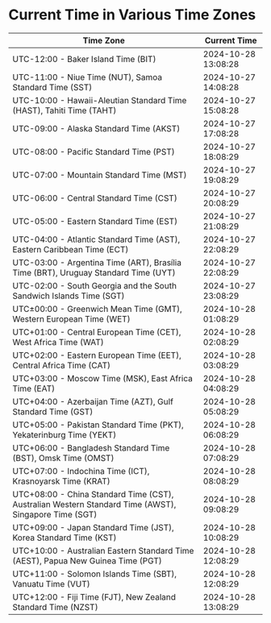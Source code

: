# Current Time in Various Time Zones

| Time Zone | Current Time |
|-----------|--------------|
| UTC-12:00 - Baker Island Time (BIT) | 2024-10-28 13:08:28 |
| UTC-11:00 - Niue Time (NUT), Samoa Standard Time (SST) | 2024-10-27 14:08:28 |
| UTC-10:00 - Hawaii-Aleutian Standard Time (HAST), Tahiti Time (TAHT) | 2024-10-27 15:08:28 |
| UTC-09:00 - Alaska Standard Time (AKST) | 2024-10-27 17:08:28 |
| UTC-08:00 - Pacific Standard Time (PST) | 2024-10-27 18:08:29 |
| UTC-07:00 - Mountain Standard Time (MST) | 2024-10-27 19:08:29 |
| UTC-06:00 - Central Standard Time (CST) | 2024-10-27 20:08:29 |
| UTC-05:00 - Eastern Standard Time (EST) | 2024-10-27 21:08:29 |
| UTC-04:00 - Atlantic Standard Time (AST), Eastern Caribbean Time (ECT) | 2024-10-27 22:08:29 |
| UTC-03:00 - Argentina Time (ART), Brasília Time (BRT), Uruguay Standard Time (UYT) | 2024-10-27 22:08:29 |
| UTC-02:00 - South Georgia and the South Sandwich Islands Time (SGT) | 2024-10-27 23:08:29 |
| UTC±00:00 - Greenwich Mean Time (GMT), Western European Time (WET) | 2024-10-28 01:08:29 |
| UTC+01:00 - Central European Time (CET), West Africa Time (WAT) | 2024-10-28 02:08:29 |
| UTC+02:00 - Eastern European Time (EET), Central Africa Time (CAT) | 2024-10-28 03:08:29 |
| UTC+03:00 - Moscow Time (MSK), East Africa Time (EAT) | 2024-10-28 04:08:29 |
| UTC+04:00 - Azerbaijan Time (AZT), Gulf Standard Time (GST) | 2024-10-28 05:08:29 |
| UTC+05:00 - Pakistan Standard Time (PKT), Yekaterinburg Time (YEKT) | 2024-10-28 06:08:29 |
| UTC+06:00 - Bangladesh Standard Time (BST), Omsk Time (OMST) | 2024-10-28 07:08:29 |
| UTC+07:00 - Indochina Time (ICT), Krasnoyarsk Time (KRAT) | 2024-10-28 08:08:29 |
| UTC+08:00 - China Standard Time (CST), Australian Western Standard Time (AWST), Singapore Time (SGT) | 2024-10-28 09:08:29 |
| UTC+09:00 - Japan Standard Time (JST), Korea Standard Time (KST) | 2024-10-28 10:08:29 |
| UTC+10:00 - Australian Eastern Standard Time (AEST), Papua New Guinea Time (PGT) | 2024-10-28 12:08:29 |
| UTC+11:00 - Solomon Islands Time (SBT), Vanuatu Time (VUT) | 2024-10-28 12:08:29 |
| UTC+12:00 - Fiji Time (FJT), New Zealand Standard Time (NZST) | 2024-10-28 13:08:29 |
